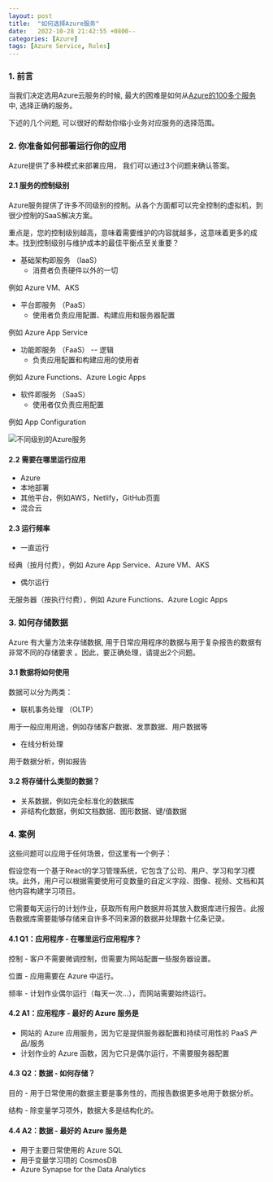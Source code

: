 ```yaml
---
layout: post
title:  "如何选择Azure服务"
date:   2022-10-28 21:42:55 +0800--
categories: [Azure]
tags: [Azure Service, Rules]  
---
```


### 1. 前言

当我们决定选用Azure云服务的时候, 最大的困难是如何从[Azure的100多个服务](https://azure.microsoft.com/en-us/products/?wt.mc_id=MVP_324329)中, 选择正确的服务。

下述的几个问题, 可以很好的帮助你缩小业务对应服务的选择范围。

### 2. 你准备如何部署运行你的应用

Azure提供了多种模式来部署应用， 我们可以通过3个问题来确认答案。

#### 2.1 服务的控制级别

Azure服务提供了许多不同级别的控制。从各个方面都可以完全控制的虚拟机，到很少控制的SaaS解决方案。

重点是，您的控制级别越高，意味着需要维护的内容就越多，这意味着更多的成本。找到控制级别与维护成本的最佳平衡点至关重要？

- 基础架构即服务 （IaaS）
  - 消费者负责硬件以外的一切
  
例如 Azure VM、AKS

- 平台即服务 （PaaS）
  - 使用者负责应用配置、构建应用和服务器配置

例如 Azure App Service

- 功能即服务 （FaaS） -- 逻辑
  - 负责应用配置和构建应用的使用者

例如 Azure Functions、Azure Logic Apps

- 软件即服务 （SaaS）
  - 使用者仅负责应用配置

例如 App Configuration

![不同级别的Azure服务](https://ssw.com.au/rules/static/a6c80cf335872955a3df8b3531b63f21/2bef9/control.png)

#### 2.2 需要在哪里运行应用

- Azure
- 本地部署
- 其他平台，例如AWS，Netlify，GitHub页面
- 混合云

#### 2.3 运行频率

- 一直运行

经典（按月付费），例如 Azure App Service、Azure VM、AKS

- 偶尔运行

无服务器（按执行付费），例如 Azure Functions、Azure Logic Apps

### 3. 如何存储数据

Azure 有大量方法来存储数据, 用于日常应用程序的数据与用于复杂报告的数据有非常不同的存储要求
。因此，要正确处理，请提出2个问题。

#### 3.1 数据将如何使用

数据可以分为两类：

- 联机事务处理 （OLTP）

用于一般应用用途，例如存储客户数据、发票数据、用户数据等

- 在线分析处理

用于数据分析，例如报告

#### 3.2 将存储什么类型的数据？

- 关系数据，例如完全标准化的数据库
- 非结构化数据，例如文档数据、图形数据、键/值数据

### 4. 案例

这些问题可以应用于任何场景，但这里有一个例子：

假设您有一个基于React的学习管理系统，它包含了公司、用户、学习和学习模块。此外，用户可以根据需要使用可变数量的自定义字段、图像、视频、文档和其他内容构建学习项目。

它需要每天运行的计划作业，获取所有用户数据并将其放入数据库进行报告。此报告数据库需要能够存储来自许多不同来源的数据并处理数十亿条记录。

#### 4.1 Q1：应用程序 - 在哪里运行应用程序？

控制 - 客户不需要微调控制，但需要为网站配置一些服务器设置。

位置 - 应用需要在 Azure 中运行。

频率 - 计划作业偶尔运行（每天一次...），而网站需要始终运行。

#### 4.2 A1：应用程序 - 最好的 Azure 服务是

- 网站的 Azure 应用服务，因为它是提供服务器配置和持续可用性的 PaaS 产品/服务
- 计划作业的 Azure 函数，因为它只是偶尔运行，不需要服务器配置

#### 4.3 Q2：数据 - 如何存储？

目的 - 用于日常使用的数据主要是事务性的，而报告数据更多地用于数据分析。

结构 - 除变量学习项外，数据大多是结构化的。

#### 4.4 A2：数据 - 最好的 Azure 服务是

- 用于主要日常使用的 Azure SQL
- 用于变量学习项的 CosmosDB
- Azure Synapse for the Data Analytics
